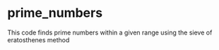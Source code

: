 # prime_numbers
This code finds prime numbers within a given range  using the sieve of eratosthenes method
